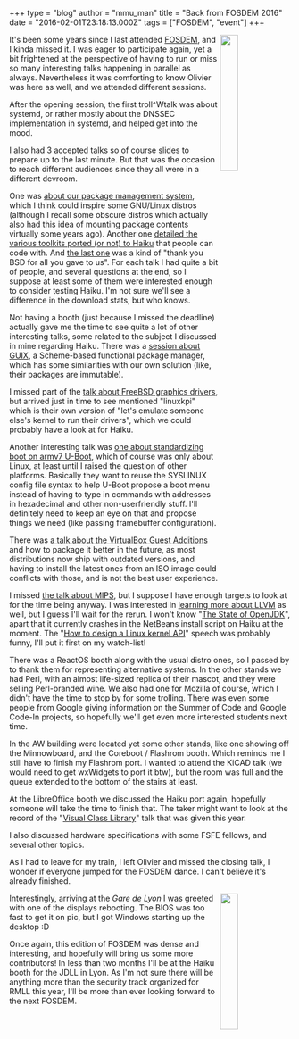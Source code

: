 +++
type = "blog"
author = "mmu_man"
title = "Back from FOSDEM 2016"
date = "2016-02-01T23:18:13.000Z"
tags = ["FOSDEM", "event"]
+++

<img src="/files/FOSDEM2016_DSCN_3845.jpg" width="25%" height="25%" align="right" />It's been some years since I last attended <a href="https://fosdem.org/2016/">FOSDEM</a>, and I kinda missed it. I was eager to participate again, yet a bit frightened at the perspective of having to run or miss so many interesting talks happening in parallel as always. Nevertheless it was comforting to know Olivier was here as well, and we attended different sessions.
<!--break-->
After the opening session, the first troll^Wtalk was about systemd, or rather mostly about the DNSSEC implementation in systemd, and helped get into the mood.

I also had 3 accepted talks so of course slides to prepare up to the last minute. But that was the occasion to reach different audiences since they all were in a different devroom.

One was <a href="https://fosdem.org/2016/schedule/event/haikus_package_management/">about our package management system</a>, which I think could inspire some GNU/Linux distros (although I recall some obscure distros which actually also had this idea of mounting package contents virtually some years ago). Another one <a href="https://fosdem.org/2016/schedule/event/panorama_of_gui_toolkits_on_haiku/">detailed the various toolkits ported (or not) to Haiku</a> that people can code with. And <a href="https://fosdem.org/2016/schedule/event/could_haiku_become_bsd/">the last one</a> was a kind of "thank you BSD for all you gave to us".
For each talk I had quite a bit of people, and several questions at the end, so I suppose at least some of them were interested enough to consider testing Haiku. I'm not sure we'll see a difference in the download stats, but who knows.

Not having a booth (just because I missed the deadline) actually gave me the time to see quite a lot of other interesting talks, some related to the subject I discussed in mine regarding Haiku.
There was a <a href="https://fosdem.org/2016/schedule/event/deployments_with_gnu_guix/">session about GUIX</a>, a Scheme-based functional package manager, which has some similarities with our own solution (like, their packages are immutable).

I missed part of the <a href="https://fosdem.org/2016/schedule/event/freebsd_graphic_stack/">talk about FreeBSD graphics drivers</a>, but arrived just in time to see mentioned "linuxkpi" which is their own version of "let's emulate someone else's kernel to run their drivers", which we could probably have a look at for Haiku.

Another interesting talk was <a href="https://fosdem.org/2016/schedule/event/armv7_booting/">one about standardizing boot on armv7 U-Boot</a>, which of course was only about Linux, at least until I raised the question of other platforms. Basically they want to reuse the SYSLINUX config file syntax to help U-Boot propose a boot menu instead of having to type in commands with addresses in hexadecimal and other non-userfriendly stuff. I'll definitely need to keep an eye on that and propose things we need (like passing framebuffer configuration).

There was <a href="https://fosdem.org/2016/schedule/event/virtualbox_guest_additions/">a talk about the VirtualBox Guest Additions</a> and how to package it better in the future, as most distributions now ship with outdated versions, and having to install the latest ones from an ISO image could conflicts with those, and is not the best user experience. 

I missed <a href="https://fosdem.org/2016/schedule/event/linuxmips/">the talk about MIPS</a>, but I suppose I have enough targets to look at for the time being anyway. I was interested in <a href="https://fosdem.org/2016/schedule/track/llvm_toolchain/">learning more about LLVM</a> as well, but I guess I'll wait for the rerun. I won't know "<a href="https://fosdem.org/2016/schedule/event/state_of_openjdk/">The State of OpenJDK</a>", apart that it currently crashes in the NetBeans install script on Haiku at the moment. The "<a href="https://fosdem.org/2016/schedule/event/design_linux_kernel_api/">How to design a Linux kernel API</a>" speech was probably funny, I'll put it first on my watch-list!

There was a ReactOS booth along with the usual distro ones, so I passed by to thank them for representing alternative systems. In the other stands we had Perl, with an almost life-sized replica of their mascot, and they were selling Perl-branded wine. We also had one for Mozilla of course, which I didn't have the time to stop by for some trolling. There was even some people from Google giving information on the Summer of Code and Google Code-In projects, so hopefully we'll get even more interested students next time.

In the AW building were located yet some other stands, like one showing off the Minnowboard, and the Coreboot / Flashrom booth. Which reminds me I still have to finish my Flashrom port. I wanted to attend the KiCAD talk (we would need to get wxWidgets to port it btw), but the room was full and the queue extended to the bottom of the stairs at least.

At the LibreOffice booth we discussed the Haiku port again, hopefully someone will take the time to finish that. The taker might want to look at the record of the "<a href="https://fosdem.org/2016/schedule/event/vcl/">Visual Class Library</a>" talk that was given this year.

I also discussed hardware specifications with some FSFE fellows, and several other topics.

As I had to leave for my train, I left Olivier and missed the closing talk, I wonder if everyone jumped for the FOSDEM dance. I can't believe it's already finished.

<img src="/files/FOSDEM2016_DSCN_3873.jpg" width="25%" height="25%" align="right" />
Interestingly, arriving at the <i>Gare de Lyon</i> I was greeted with one of the displays rebooting. The BIOS was too fast to get it on pic, but I got Windows starting up the desktop :D

Once again, this edition of FOSDEM was dense and interesting, and hopefully will bring us some more contributors! In less than two months I'll be at the Haiku booth for the JDLL in Lyon. As I'm not sure there will be anything more than the security track organized for RMLL this year, I'll be more than ever looking forward to the next FOSDEM.